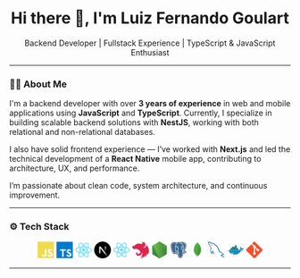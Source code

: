 <h1 align="center">Hi there 👋, I'm Luiz Fernando Goulart</h1>

<p align="center">
  Backend Developer | Fullstack Experience | TypeScript & JavaScript Enthusiast
</p>

---

### 🧑‍💻 About Me

I'm a backend developer with over **3 years of experience** in web and mobile applications using **JavaScript** and **TypeScript**. Currently, I specialize in building scalable backend solutions with **NestJS**, working with both relational and non-relational databases.

I also have solid frontend experience — I’ve worked with **Next.js** and led the technical development of a **React Native** mobile app, contributing to architecture, UX, and performance.

I’m passionate about clean code, system architecture, and continuous improvement.

---

### ⚙️ Tech Stack

<div align="center">
  <img alt="JavaScript" height="30" src="https://raw.githubusercontent.com/devicons/devicon/master/icons/javascript/javascript-plain.svg">
  <img alt="TypeScript" height="30" src="https://raw.githubusercontent.com/devicons/devicon/master/icons/typescript/typescript-original.svg">
  <img alt="React" height="30" src="https://raw.githubusercontent.com/devicons/devicon/master/icons/react/react-original.svg">
  <img alt="Next.js" height="30" src="https://raw.githubusercontent.com/devicons/devicon/master/icons/nextjs/nextjs-original.svg">
  <img alt="React Native" height="30" src="https://raw.githubusercontent.com/devicons/devicon/master/icons/react/react-original.svg">
  <img alt="NestJS" height="30" src="https://raw.githubusercontent.com/devicons/devicon/master/icons/nestjs/nestjs-plain.svg">
  <img alt="Node.js" height="30" src="https://raw.githubusercontent.com/devicons/devicon/master/icons/nodejs/nodejs-original.svg">
  <img alt="PostgreSQL" height="30" src="https://raw.githubusercontent.com/devicons/devicon/master/icons/postgresql/postgresql-original.svg">
  <img alt="MongoDB" height="30" src="https://raw.githubusercontent.com/devicons/devicon/master/icons/mongodb/mongodb-original.svg">
  <img alt="MySQL" height="30" src="https://raw.githubusercontent.com/devicons/devicon/master/icons/mysql/mysql-original.svg">
  <img alt="Docker" height="30" src="https://raw.githubusercontent.com/devicons/devicon/master/icons/docker/docker-original.svg">
  <img alt="Git" height="30" src="https://raw.githubusercontent.com/devicons/devicon/master/icons/git/git-original.svg">
</div>

---
